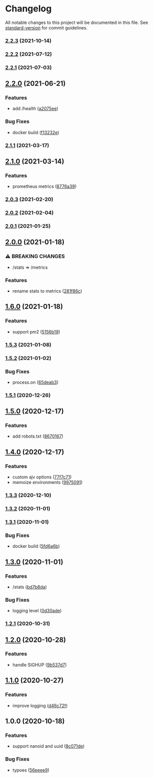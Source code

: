 # Changelog

All notable changes to this project will be documented in this file. See [standard-version](https://github.com/conventional-changelog/standard-version) for commit guidelines.

### [2.2.3](https://github.com/BlackGlory/uid/compare/v2.2.2...v2.2.3) (2021-10-14)

### [2.2.2](https://github.com/BlackGlory/uid/compare/v2.2.1...v2.2.2) (2021-07-12)

### [2.2.1](https://github.com/BlackGlory/uid/compare/v2.2.0...v2.2.1) (2021-07-03)

## [2.2.0](https://github.com/BlackGlory/uid/compare/v2.1.1...v2.2.0) (2021-06-21)


### Features

* add /health ([a2075ee](https://github.com/BlackGlory/uid/commit/a2075eef231c4124d3805bf9a4c4c8f062bfcf16))


### Bug Fixes

* docker build ([f13232e](https://github.com/BlackGlory/uid/commit/f13232ef59e9de78edc9652f0d25c5d320cf50b4))

### [2.1.1](https://github.com/BlackGlory/uid/compare/v2.1.0...v2.1.1) (2021-03-17)

## [2.1.0](https://github.com/BlackGlory/uid/compare/v2.0.3...v2.1.0) (2021-03-14)


### Features

* prometheus metrics ([8776a39](https://github.com/BlackGlory/uid/commit/8776a39053ab2d5df41dc7b26727f797c05e5f63))

### [2.0.3](https://github.com/BlackGlory/uid/compare/v2.0.2...v2.0.3) (2021-02-20)

### [2.0.2](https://github.com/BlackGlory/uid/compare/v2.0.1...v2.0.2) (2021-02-04)

### [2.0.1](https://github.com/BlackGlory/uid/compare/v2.0.0...v2.0.1) (2021-01-25)

## [2.0.0](https://github.com/BlackGlory/uid/compare/v1.6.0...v2.0.0) (2021-01-18)


### ⚠ BREAKING CHANGES

* /stats => /metrics

### Features

* rename stats to metrics ([281f86c](https://github.com/BlackGlory/uid/commit/281f86c287e8662534a59199f2cc4d935618ad0b))

## [1.6.0](https://github.com/BlackGlory/uid/compare/v1.5.3...v1.6.0) (2021-01-18)


### Features

* support pm2 ([5156b19](https://github.com/BlackGlory/uid/commit/5156b19cc0785c8281ac5d23b1ba9b7c46db92ec))

### [1.5.3](https://github.com/BlackGlory/uid/compare/v1.5.2...v1.5.3) (2021-01-08)

### [1.5.2](https://github.com/BlackGlory/uid/compare/v1.5.1...v1.5.2) (2021-01-02)


### Bug Fixes

* process.on ([65deab3](https://github.com/BlackGlory/uid/commit/65deab30c102bdc435bcdaf0dfc1c5e0b7b01f0c))

### [1.5.1](https://github.com/BlackGlory/uid/compare/v1.5.0...v1.5.1) (2020-12-26)

## [1.5.0](https://github.com/BlackGlory/uid/compare/v1.4.0...v1.5.0) (2020-12-17)


### Features

* add robots.txt ([8670167](https://github.com/BlackGlory/uid/commit/8670167be2b99217b21d3fd61c72ef2e57a5a151))

## [1.4.0](https://github.com/BlackGlory/uid/compare/v1.3.3...v1.4.0) (2020-12-17)


### Features

* custom ajv options ([77f7c71](https://github.com/BlackGlory/uid/commit/77f7c710a70fe426edced6a09bc8028497173ff3))
* memoize environments ([9975091](https://github.com/BlackGlory/uid/commit/99750917c2a7958c5ade4e616c3a687321c58a85))

### [1.3.3](https://github.com/BlackGlory/uid/compare/v1.3.2...v1.3.3) (2020-12-10)

### [1.3.2](https://github.com/BlackGlory/uid/compare/v1.3.1...v1.3.2) (2020-11-01)

### [1.3.1](https://github.com/BlackGlory/uid/compare/v1.3.0...v1.3.1) (2020-11-01)


### Bug Fixes

* docker build ([5fd6a6b](https://github.com/BlackGlory/uid/commit/5fd6a6b2e614742bd2b6fc805d95fb441bc20e26))

## [1.3.0](https://github.com/BlackGlory/uid/compare/v1.2.1...v1.3.0) (2020-11-01)


### Features

* /stats ([bd7b8da](https://github.com/BlackGlory/uid/commit/bd7b8da631a4069f0bae20aec4c78bfb4980e9aa))


### Bug Fixes

* logging level ([0d30ade](https://github.com/BlackGlory/uid/commit/0d30ade1e4b25f2bafcc3432b8d20a6033ebf287))

### [1.2.1](https://github.com/BlackGlory/uid/compare/v1.2.0...v1.2.1) (2020-10-31)

## [1.2.0](https://github.com/BlackGlory/uid/compare/v1.1.0...v1.2.0) (2020-10-28)


### Features

* handle SIGHUP ([9b537d7](https://github.com/BlackGlory/uid/commit/9b537d703d682bdecd549ca8b0af919146493f94))

## [1.1.0](https://github.com/BlackGlory/uid/compare/v1.0.0...v1.1.0) (2020-10-27)


### Features

* improve logging ([d46c72f](https://github.com/BlackGlory/uid/commit/d46c72fbaef8822aa9b8592cf505426df27b315c))

## 1.0.0 (2020-10-18)


### Features

* support nanoid and uuid ([8c071de](https://github.com/BlackGlory/uid/commit/8c071de859bc604292b80182423ff31996c077fd))


### Bug Fixes

* typoes ([56eeee9](https://github.com/BlackGlory/uid/commit/56eeee9321ca750795b71d691bee55df1a359da6))
